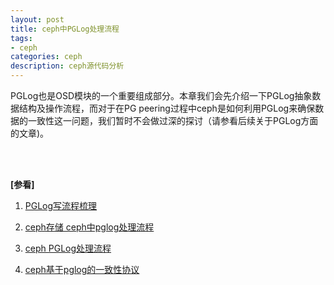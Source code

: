 ```yaml
---
layout: post
title: ceph中PGLog处理流程
tags:
- ceph
categories: ceph
description: ceph源代码分析
---
```


PGLog也是OSD模块的一个重要组成部分。本章我们会先介绍一下PGLog抽象数据结构及操作流程，而对于在PG peering过程中ceph是如何利用PGLog来确保数据的一致性这一问题，我们暂时不会做过深的探讨（请参看后续关于PGLog方面的文章)。



<!-- more -->






<br />
<br />

**[参看]**


1. [PGLog写流程梳理](https://blog.csdn.net/Z_Stand/article/details/100082984)

2. [ceph存储 ceph中pglog处理流程](https://blog.csdn.net/skdkjzz/article/details/51488926)

3. [ceph PGLog处理流程](https://my.oschina.net/linuxhunter/blog/679829?p=1)

4. [ceph基于pglog的一致性协议](https://jingyan.baidu.com/article/fa4125ace14cf028ac7092f4.html)


<br />
<br />
<br />

